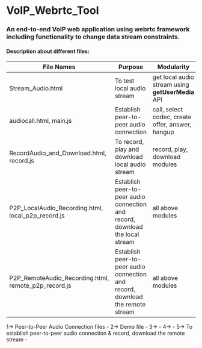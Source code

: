 # VoIP_Webrtc_Tool
### An end-to-end VoIP web application using webrtc framework including functionality to change data stream constraints.

#### Description about different files:
File Names | Purpose | Modularity
---------------- | ------------- | --------------- 
Stream_Audio.html | To test local audio stream | get local audio stream using **getUserMedia** API
audiocall.html, main.js| Establish peer-to-peer audio connection | call, select codec, create offer, answer, hangup
RecordAudio_and_Download.html, record.js | To record, play and download local audio stream | record, play, download modules
P2P_LocalAudio_Recording.html, local_p2p_record.js | Establish peer-to-peer audio connection and record, download the local stream | all above modules
P2P_RemoteAudio_Recording.html, remote_p2p_record.js | Establish peer-to-peer audio connection and record, download the remote stream | all above modules


1-> Peer-to-Peer Audio Connection files - 
2-> Demo file  - 
3->  - 
4->  - 
5-> To establish peer-to-peer audio connection & record, download the remote stream - 
